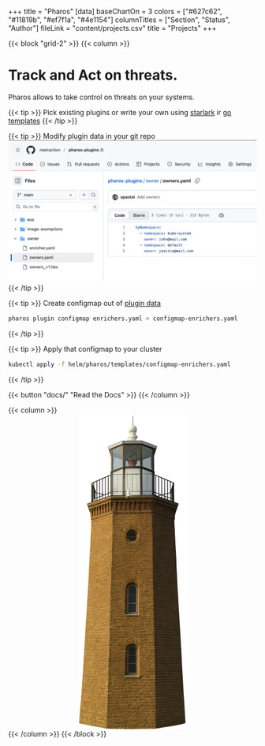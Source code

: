 +++
title = "Pharos"
[data]
baseChartOn = 3
colors = ["#627c62", "#11819b", "#ef7f1a", "#4e1154"]
columnTitles = ["Section", "Status", "Author"]
fileLink = "content/projects.csv"
title = "Projects"
+++

{{< block "grid-2" >}}
{{< column >}}

# Track and Act on threats.

Pharos allows to take control on threats on your systems.

{{< tip >}}
Pick existing plugins or write your own using [starlark](https://github.com/metraction/pharos-plugins/blob/main/image-exemptions/exemption.star) ir [go templates](https://github.com/metraction/pharos-plugins/blob/main/owner/owners_v1.hbs)
{{< /tip >}}


{{< tip >}}
Modify plugin data in your git repo 
![plugin-data](/images/home/1-modify-plugin.png)
{{< /tip >}}

{{< tip >}}
Create configmap out of [plugin data](https://github.com/metraction/pharos/blob/main/testdata/enrichers-git/enrichers.yaml)
```bash
pharos plugin configmap enrichers.yaml > configmap-enrichers.yaml
```
{{< /tip >}}

{{< tip >}}
Apply that configmap to your cluster
```bash
kubectl apply -f helm/pharos/templates/configmap-enrichers.yaml
``` 
{{< /tip >}}

{{< button "docs/" "Read the Docs" >}}
{{< /column >}}

{{< column >}}
<img src="/images/vente-small.png" alt="diy" style="display:block;margin:0 auto;max-width:100%;height:auto;" />
{{< /column >}}
{{< /block >}}
